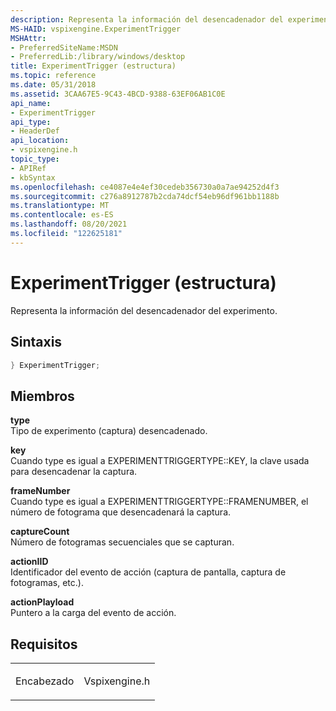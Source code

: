 ```yaml
---
description: Representa la información del desencadenador del experimento.
MS-HAID: vspixengine.ExperimentTrigger
MSHAttr:
- PreferredSiteName:MSDN
- PreferredLib:/library/windows/desktop
title: ExperimentTrigger (estructura)
ms.topic: reference
ms.date: 05/31/2018
ms.assetid: 3CAA67E5-9C43-4BCD-9388-63EF06AB1C0E
api_name:
- ExperimentTrigger
api_type:
- HeaderDef
api_location:
- vspixengine.h
topic_type:
- APIRef
- kbSyntax
ms.openlocfilehash: ce4087e4e4ef30cedeb356730a0a7ae94252d4f3
ms.sourcegitcommit: c276a8912787b2cda74dcf54eb96df961bb1188b
ms.translationtype: MT
ms.contentlocale: es-ES
ms.lasthandoff: 08/20/2021
ms.locfileid: "122625181"
---
```

# <a name="span-idvspixengineexperimenttriggerspanexperimenttrigger-structure"></a><span id="vspixengine.experimenttrigger"></span>ExperimentTrigger (estructura)

Representa la información del desencadenador del experimento.

## <a name="syntax"></a>Sintaxis


```C++
} ExperimentTrigger;
```

## <a name="members"></a>Miembros

**type**  
Tipo de experimento (captura) desencadenado.

**key**  
Cuando type es igual a EXPERIMENTTRIGGERTYPE::KEY, la clave usada para desencadenar la captura.

**frameNumber**  
Cuando type es igual a EXPERIMENTTRIGGERTYPE::FRAMENUMBER, el número de fotograma que desencadenará la captura.

**captureCount**  
Número de fotogramas secuenciales que se capturan.

**actionIID**  
Identificador del evento de acción (captura de pantalla, captura de fotogramas, etc.).

**actionPlayload**  
Puntero a la carga del evento de acción.

## <a name="requirements"></a>Requisitos

<table><colgroup><col  /><col  /></colgroup><tbody><tr class="odd"><td><p>Encabezado</p></td><td>Vspixengine.h</td></tr></tbody></table>

 

 



